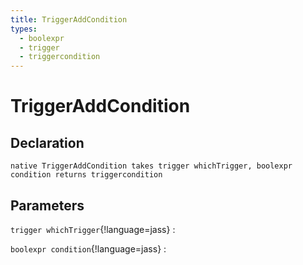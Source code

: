 ```yaml
---
title: TriggerAddCondition
types:
  - boolexpr
  - trigger
  - triggercondition
---
```


# TriggerAddCondition

## Declaration

```jass
native TriggerAddCondition takes trigger whichTrigger, boolexpr condition returns triggercondition
```

## Parameters
`trigger whichTrigger`{!language=jass}
: 

`boolexpr condition`{!language=jass}
: 

